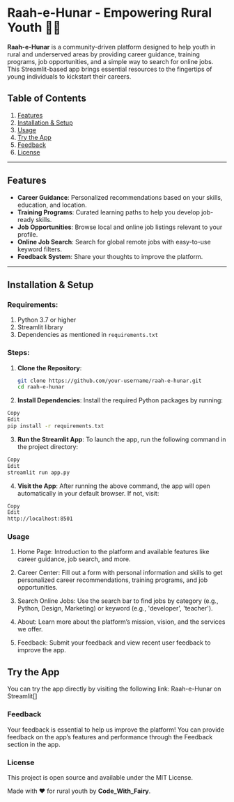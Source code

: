 # **Raah-e-Hunar** - Empowering Rural Youth 🌾💪

**Raah-e-Hunar** is a community-driven platform designed to help youth in rural and underserved areas by providing career guidance, training programs, job opportunities, and a simple way to search for online jobs. This Streamlit-based app brings essential resources to the fingertips of young individuals to kickstart their careers.

## Table of Contents
1. [Features](#features)
2. [Installation & Setup](#installation-setup)
3. [Usage](#usage)
4. [Try the App](#try-the-app)
5. [Feedback](#feedback)
6. [License](#license)

---

## Features
- **Career Guidance**: Personalized recommendations based on your skills, education, and location.
- **Training Programs**: Curated learning paths to help you develop job-ready skills.
- **Job Opportunities**: Browse local and online job listings relevant to your profile.
- **Online Job Search**: Search for global remote jobs with easy-to-use keyword filters.
- **Feedback System**: Share your thoughts to improve the platform.

---

## Installation & Setup

### Requirements:
1. Python 3.7 or higher
2. Streamlit library
3. Dependencies as mentioned in `requirements.txt`

### Steps:

1. **Clone the Repository**:
   ```bash
   git clone https://github.com/your-username/raah-e-hunar.git
   cd raah-e-hunar

2. **Install Dependencies**:
Install the required Python packages by running:

```bash
Copy
Edit
pip install -r requirements.txt
```

3. **Run the Streamlit App**:
To launch the app, run the following command in the project directory:

```bash
Copy
Edit
streamlit run app.py
```
4. **Visit the App**:
After running the above command, the app will open automatically in your default browser. If not, visit:

```bash
Copy
Edit
http://localhost:8501
```

### Usage
1. Home Page: Introduction to the platform and available features like career guidance, job search, and more.

2. Career Center: Fill out a form with personal information and skills to get personalized career recommendations, training programs, and job opportunities.

3. Search Online Jobs: Use the search bar to find jobs by category (e.g., Python, Design, Marketing) or keyword (e.g., 'developer', 'teacher').

4. About: Learn more about the platform’s mission, vision, and the services we offer.

5. Feedback: Submit your feedback and view recent user feedback to improve the app.

## Try the App
You can try the app directly by visiting the following link:
Raah-e-Hunar on Streamlit[]

### Feedback
Your feedback is essential to help us improve the platform! You can provide feedback on the app’s features and performance through the Feedback section in the app.

### License
This project is open source and available under the MIT License.

Made with ❤️ for rural youth by **Code_With_Fairy**.


